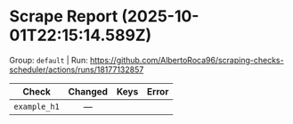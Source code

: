 # Scrape Report (2025-10-01T22:15:14.589Z)

Group: `default`  |  Run: https://github.com/AlbertoRoca96/scraping-checks-scheduler/actions/runs/18177132857

| Check | Changed | Keys | Error |
|---|:---:|:--|:--|
| `example_h1` | — |  |  |
